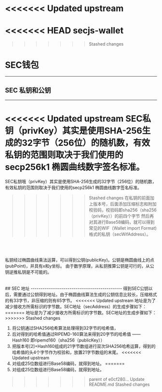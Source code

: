<<<<<<< Updated upstream
=======
<<<<<<< HEAD
secjs-wallet
=======
>>>>>>> Stashed changes
# SEC钱包
----------------------------------------------
## SEC 私钥和公钥
----------------------------------------------
<<<<<<< Updated upstream
  SEC私钥（privKey）其实是使用SHA-256生成的32字节（256位）的随机数，有效私钥的范围则取决于我们使用的secp256k1 椭圆曲线数字签名标准。
=======
  SEC私钥哦（privKey）其实是使用SHA-256生成的32字节（256位）的随机数，有效私钥的范围则取决于我们使用的secp256k1 椭圆曲线数字签名标准。
>>>>>>> Stashed changes
在私钥的前面加上版本号，后面添加压缩标志和附加校验码，校验码即sha256（sha256（privKey））的前四个字节
然后再对其进行Base58编码，就可以得到常见的WIF（Wallet import Format)格式的私钥（secWifAddress）。
<br>
<br>
<br>
  私钥经过椭圆曲线乘法运算，可以得到公钥(publicKey)。公钥是椭圆曲线上的点(pubPoint)，并具有x和y坐标。
由于数学原理，从私钥推算公钥是可行的，从公钥逆推私钥是不可能的。
<br>
<br>
<br>
## SEC 地址
-----------------------------------------------
得到SEC公钥以后，需要通过公钥得到地址。由于椭圆曲线算法生成的公钥信息比较长，压缩格式的有33字节，非压缩的则有65字节。
<<<<<<< Updated upstream
地址是为了减少接收方所需标识的字节数。SEC地址（secAddress）的生成步骤如下：
=======
地址是为了减少接收方所需标识的字节数。SEC地址的生成步骤如下：
>>>>>>> Stashed changes
<br>

1. 将公钥通过SHA256哈希算法处理得到32字节的哈希值，
2. 后对得到的哈希值通过RIPEMD-160算法来得到20字节的哈希值 —— Hash160  即ripemd160（sha256（publicKey））
3. 把版本号[2]+Hash160组成的21字节数组进行双次SHA256哈希运算，得到的哈希值的头4个字节作为校验和，放置21字节数组的末尾。
<<<<<<< Updated upstream
4. 对组成25位数组进行Base58编码，就得到地址。
=======
4. 对组成25位数组进行Base58编码，就得到地址。
>>>>>>> parent of e0cf280... Update README.md
>>>>>>> Stashed changes

